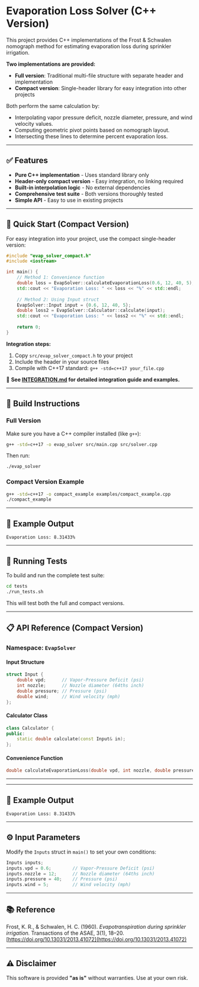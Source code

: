# Evaporation Loss Solver (C++ Version)

This project provides C++ implementations of the Frost & Schwalen nomograph method for estimating evaporation loss during sprinkler irrigation.

**Two implementations are provided:**
- **Full version**: Traditional multi-file structure with separate header and implementation
- **Compact version**: Single-header library for easy integration into other projects

Both perform the same calculation by:

* Interpolating vapor pressure deficit, nozzle diameter, pressure, and wind velocity values.
* Computing geometric pivot points based on nomograph layout.
* Intersecting these lines to determine percent evaporation loss.

---

## ✅ Features

* **Pure C++ implementation** - Uses standard library only
* **Header-only compact version** - Easy integration, no linking required
* **Built-in interpolation logic** - No external dependencies
* **Comprehensive test suite** - Both versions thoroughly tested
* **Simple API** - Easy to use in existing projects

---

## 🚀 Quick Start (Compact Version)

For easy integration into your project, use the compact single-header version:

```cpp
#include "evap_solver_compact.h"
#include <iostream>

int main() {
    // Method 1: Convenience function
    double loss = EvapSolver::calculateEvaporationLoss(0.6, 12, 40, 5);
    std::cout << "Evaporation Loss: " << loss << "%" << std::endl;
    
    // Method 2: Using Input struct
    EvapSolver::Input input = {0.6, 12, 40, 5};
    double loss2 = EvapSolver::Calculator::calculate(input);
    std::cout << "Evaporation Loss: " << loss2 << "%" << std::endl;
    
    return 0;
}
```

**Integration steps:**
1. Copy `src/evap_solver_compact.h` to your project
2. Include the header in your source files
3. Compile with C++17 standard: `g++ -std=c++17 your_file.cpp`

📖 **See [INTEGRATION.md](INTEGRATION.md) for detailed integration guide and examples.**

---

## 🔧 Build Instructions

### Full Version

Make sure you have a C++ compiler installed (like `g++`):

```bash
g++ -std=c++17 -o evap_solver src/main.cpp src/solver.cpp
```

Then run:

```bash
./evap_solver
```

### Compact Version Example

```bash
g++ -std=c++17 -o compact_example examples/compact_example.cpp
./compact_example
```

---

## 📄 Example Output

```
Evaporation Loss: 8.31433%
```

---

## 🧪 Running Tests

To build and run the complete test suite:

```bash
cd tests
./run_tests.sh
```

This will test both the full and compact versions.

---

## 📋 API Reference (Compact Version)

### Namespace: `EvapSolver`

#### Input Structure
```cpp
struct Input {
    double vpd;      // Vapor-Pressure Deficit (psi)
    int nozzle;      // Nozzle diameter (64ths inch)  
    double pressure; // Pressure (psi)
    double wind;     // Wind velocity (mph)
};
```

#### Calculator Class
```cpp
class Calculator {
public:
    static double calculate(const Input& in);
};
```

#### Convenience Function
```cpp
double calculateEvaporationLoss(double vpd, int nozzle, double pressure, double wind);
```

---

---

## 📄 Example Output

```
Evaporation Loss: 8.31433%
```

---

## ⚙️ Input Parameters

Modify the `Inputs` struct in `main()` to set your own conditions:

```cpp
Inputs inputs;
inputs.vpd = 0.6;        // Vapor-Pressure Deficit (psi)
inputs.nozzle = 12;      // Nozzle diameter (64ths inch)
inputs.pressure = 40;    // Pressure (psi)
inputs.wind = 5;         // Wind velocity (mph)
```

---

## 📚 Reference

Frost, K. R., & Schwalen, H. C. (1960). *Evapotranspiration during sprinkler irrigation.*
Transactions of the ASAE, 3(1), 18–20.
[https://doi.org/10.13031/2013.41072](https://doi.org/10.13031/2013.41072)

---

## ⚠️ Disclaimer

This software is provided **"as is"** without warranties. Use at your own risk.
